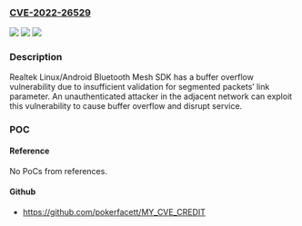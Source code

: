 ### [CVE-2022-26529](https://cve.mitre.org/cgi-bin/cvename.cgi?name=CVE-2022-26529)
![](https://img.shields.io/static/v1?label=Product&message=Linux%2FAndroid%20Bluetooth%20Mesh%20SDK&color=blue)
![](https://img.shields.io/static/v1?label=Version&message=%3C%3D%204.17-4.17-20220127%20&color=brighgreen)
![](https://img.shields.io/static/v1?label=Vulnerability&message=CWE-120%20Buffer%20Overflow&color=brighgreen)

### Description

Realtek Linux/Android Bluetooth Mesh SDK has a buffer overflow vulnerability due to insufficient validation for segmented packets’ link parameter. An unauthenticated attacker in the adjacent network can exploit this vulnerability to cause buffer overflow and disrupt service.

### POC

#### Reference
No PoCs from references.

#### Github
- https://github.com/pokerfacett/MY_CVE_CREDIT

